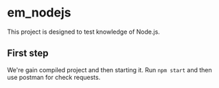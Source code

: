 # em_nodejs
This project is designed to test knowledge of Node.js.

## First step
We're gain compiled project and then starting it.
Run `npm start` and then use postman for check requests.